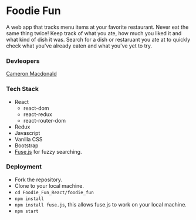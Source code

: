 # Foodie Fun
A web app that tracks menu items at your favorite restaurant. Never eat the same thing twice! Keep track of what you ate, how much you liked it and what kind of dish it was. Search for a dish or restaruant you ate at to quickly check what you've already eaten and what you've yet to try.


### Devleopers
  [Cameron Macdonald](https://github.com/cammac725)


### Tech Stack
  - React
      - react-dom
      - react-redux
      - react-router-dom
  - Redux
  - Javascript
  - Vanilla CSS
  - Bootstrap
  - [Fuse.js](https://fusejs.io/) for fuzzy searching.


### Deployment
  - Fork the repository.
  - Clone to your local machine.
  - `cd Foodie_Fun_React/foodie_fun`
  - `npm install`
  - `npm install fuse.js`, this allows fuse.js to work on your local machine.
  - `npm start`
